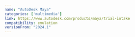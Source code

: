 ```yaml
---
name: "AutoDesk Maya"
categories: ['multimedia']
link: https://www.autodesk.com/products/maya/trial-intake
compatibility: emulation
versionFrom: "2024.1"
---
```


